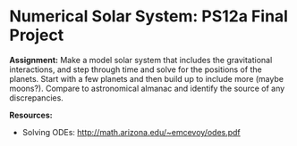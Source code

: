 # Numerical Solar System: PS12a Final Project

**Assignment:** Make a model solar system that includes the gravitational interactions, and step through time and solve for the positions of the planets. Start with a few planets and then build up to include more (maybe moons?). Compare to astronomical almanac and identify the source of any discrepancies.


**Resources:**
- Solving ODEs: http://math.arizona.edu/~emcevoy/odes.pdf

